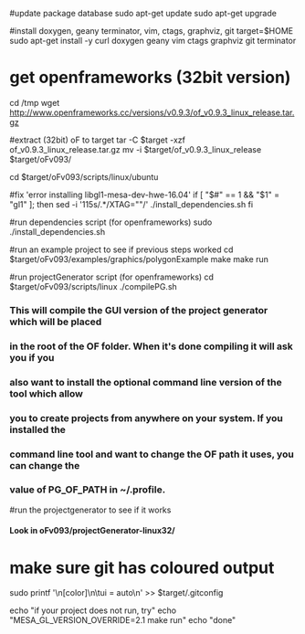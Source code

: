 #update package database
sudo apt-get update
sudo apt-get upgrade

#install doxygen, geany terminator, vim, ctags, graphviz, git
target=$HOME
sudo apt-get install -y curl doxygen geany vim ctags graphviz git terminator

# get openframeworks (32bit version)
cd /tmp 
wget http://www.openframeworks.cc/versions/v0.9.3/of_v0.9.3_linux_release.tar.gz

#extract (32bit) oF to target
tar -C $target -xzf of_v0.9.3_linux_release.tar.gz 
mv -i $target/of_v0.9.3_linux_release $target/oFv093/ 


cd $target/oFv093/scripts/linux/ubuntu

#fix 'error installing libgl1-mesa-dev-hwe-16.04'
if [ "$#" == 1 && "$1" = "gl1" ]; then
  sed -i '115s/.*/XTAG=""/' ./install_dependencies.sh
fi

#run dependencies script (for openframeworks)
sudo ./install_dependencies.sh


#run an example project to see if previous steps worked
cd $target/oFv093/examples/graphics/polygonExample
make
make run

#run projectGenerator script (for openframeworks)
cd $target/oFv093/scripts/linux
./compilePG.sh


### This will compile the GUI version of the project generator which will be placed
### in the root of the OF folder. When it's done compiling it will ask you if you
### also want to install the optional command line version of the tool which allow
### you to create projects from anywhere on your system. If you installed the 
### command line tool and want to change the OF path it uses, you can change the 
### value of PG_OF_PATH in ~/.profile.


#run the projectgenerator to see if it works

#### Look in oFv093/projectGenerator-linux32/


# make sure git has coloured output
sudo printf '\n[color]\n\tui = auto\n' >> $target/.gitconfig

echo "if your project does not run, try"
echo "MESA_GL_VERSION_OVERRIDE=2.1 make run"
echo "done"
